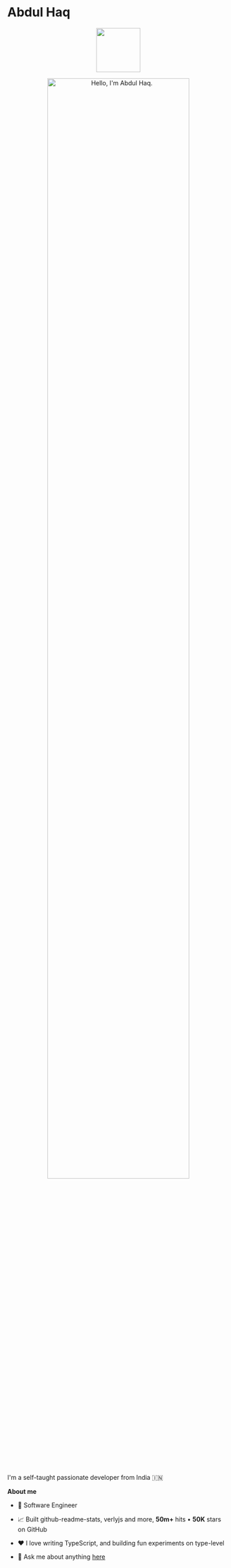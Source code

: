 # Abdul Haq 
<div id="header" align="center">
  <img src="https://media.giphy.com/media/M9gbBd9nbDrOTu1Mqx/giphy.gif" width="100"/>
</div>
<p align="center"><a href="https://github.com/Abdul-Haq1"><img width="80%" alt="Hello, I'm Abdul Haq." src="./assets/gh-readme-header.png" /></a></p>

<br />

I'm a self-taught passionate developer from India 🇮🇳

**About me**

- 💼 Software Engineer 

- 📈 Built github-readme-stats, verlyjs and more, **50m+** hits • **50K** stars on GitHub

- ❤️ I love writing TypeScript, and building fun experiments on type-level

- 💬 Ask me about anything [here](abdulhaqhk@gmail.com)

<a href="https://twitter.com/abdulhaq_1">
  <img align="right"/>
</a>

